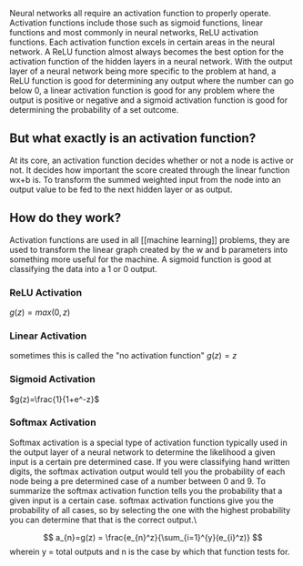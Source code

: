 Neural networks all require an activation function to properly operate. Activation functions include those such as sigmoid functions, linear functions and most commonly in neural networks, ReLU activation functions. Each activation function excels in certain areas in the neural network. A ReLU function almost always becomes the best option for the activation function of the hidden layers in a neural network. With the output layer of a neural network being more specific to the problem at hand, a ReLU function is good for determining any output where the number can go below 0, a linear activation function is good for any problem where the output is positive or negative and a sigmoid activation function is good for determining the probability of a set outcome. 

## But what exactly is an activation function?
At its core, an activation function decides whether or not a node is active or not. It decides how important the score created through the linear function wx+b is. To transform the summed weighted input from the node into an output value to be fed to the next hidden layer or as output.

## How do they work?
Activation functions are used in all [[machine learning]] problems, they are used to transform the linear graph created by the w and b parameters into something more useful for the machine. A sigmoid function is good at classifying the data into a 1 or 0 output.

### ReLU Activation
$g(z)=max(0,z)$

### Linear Activation
sometimes this is called the "no activation function"
$g(z)=z$

### Sigmoid Activation
$g(z)=\frac{1}{1+e^-z}$

### Softmax Activation
Softmax activation is a special type of activation function typically used in the output layer of a neural network to determine the likelihood a given input is a certain pre determined case. If you were classifying hand written digits, the softmax activation output would tell you the probability of each node being a pre determined case of a number between 0 and 9. To summarize the softmax activation function tells you the probability that a given input is a certain case. softmax activation functions give you the probability of all cases, so by selecting the one with the highest probability you can determine that that is the correct output.\

$$ 
a_{n}=g(z) = \frac{e_{n}^z}{\sum_{i=1}^{y}(e_{i}^z)}
$$
wherein y = total outputs and n is the case by which that function tests for. 